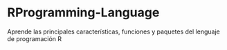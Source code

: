 # RProgramming-Language
Aprende las principales características, funciones y paquetes del lenguaje de programación R
